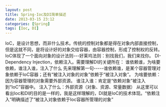 ```yaml
---
layout: post
title: Spring-Ioc及DI简单描述
date: 2013-03-15 23:12
categories: [Spring]
tags: [Ioc, DI]
---
```

IoC，是设计思想，而非什么技术。传统的控制对象都是得在对象内部直接控制，但是这就不同，是将设计好的对象交给容器，由容器控制，形成了控制权的反转。
IoC体现了一个面向对象的设计法则---好莱坞法则：别找我们，我们来找你。
DI-Dependency Injection，依赖注入。需要理解DI的关键所在：
谁依赖谁，为啥要依赖，谁注入谁，注入了什么
先来理解第一句-----谁依赖谁，是某个容器管理对象依赖于IoC容器；还有“被注入对象的对象”依赖于“被注入对象”。
为啥要依赖：因为容器管理的对象需要外部资源。
谁注入谁：肯定是“依赖对象”被注入到“IoC”容器中。
注入了什么：外部资源（对象、资源、常量数据）
从这里可以看出Ioc和DI的目的是一样的，我是这样理解的，DI就是IoC的技术体现。“依赖注入”明确描述了“被注入对象依赖于Ioc容器所管理的对象”
